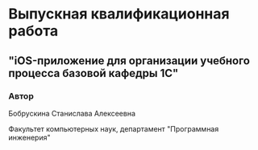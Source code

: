 # Выпускная квалификационная работа 
## "iOS-приложение для организации учебного процесса базовой кафедры 1С"
### Автор

Бобрускина Станислава Алексеевна

Факультет компьютерных наук, департамент "Программная инженерия"
